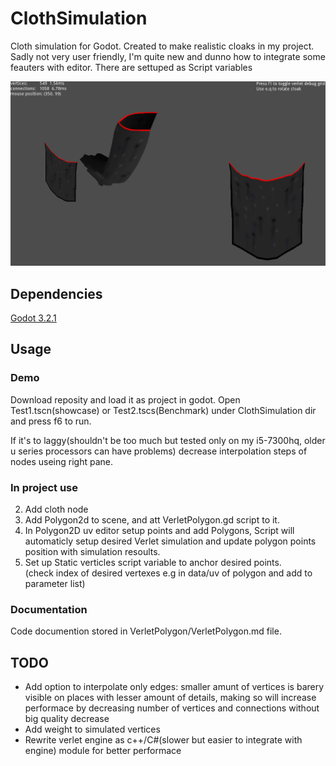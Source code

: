 # ClothSimulation

Cloth simulation for Godot. Created to make realistic cloaks in my project.
Sadly not very user friendly, I'm quite new and dunno how to integrate some feauters with editor. There are settuped as Script variables

![screenshots](https://raw.githubusercontent.com/TakMashido/Godot-cloth-simulation/master/screenshots/Godot_v3%202020-07-29%2013-44-17-08.png)

## Dependencies

[Godot 3.2.1](https://godotengine.org)

## Usage

### Demo
Download reposity and load it as project in godot.
Open Test1.tscn(showcase) or Test2.tscs(Benchmark) under ClothSimulation dir and press f6 to run.

If it's to laggy(shouldn't be too much but tested only on my i5-7300hq, older u series processors can have problems) decrease interpolation steps of nodes useing right pane.
### In project use
2. Add cloth node
  1. Add Polygon2d to scene, and att VerletPolygon.gd script to it.
  2. In Polygon2D uv editor setup points and add Polygons, Script will automaticly setup desired Verlet simulation and update polygon points position with simulation resoults.
  3. Set up Static verticles script variable to anchor desired points.  
  (check index of desired vertexes e.g in data/uv of polygon and add to parameter list)

### Documentation

Code documention stored in VerletPolygon/VerletPolygon.md file.

## TODO
* Add option to interpolate only edges: smaller amunt of vertices is barery visible on places with lesser amount of details, making so will increase performace by decreasing number of vertices and connections without big quality decrease 
* Add weight to simulated vertices  
* Rewrite verlet engine as c++/C#(slower but easier to integrate with engine) module for better performace
